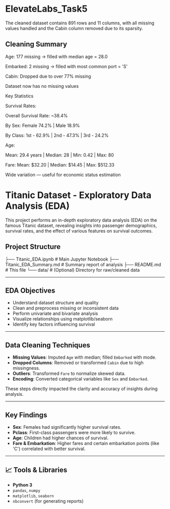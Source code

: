 # ElevateLabs_Task5

The cleaned dataset contains 891 rows and 11 columns, with all missing values handled and the Cabin column removed due to its sparsity.

## Cleaning Summary
Age: 177 missing → filled with median age = 28.0

Embarked: 2 missing → filled with most common port = 'S'

Cabin: Dropped due to over 77% missing

Dataset now has no missing values

Key Statistics

Survival Rates:

Overall Survival Rate: ~38.4%

By Sex: Female 74.2% | Male 18.9%

By Class: 1st - 62.9% | 2nd - 47.3% | 3rd - 24.2%

Age:

Mean: 29.4 years | Median: 28 | Min: 0.42 | Max: 80

Fare:
Mean: $32.20 | Median: $14.45 | Max: $512.33

Wide variation — useful for economic status estimation

# Titanic Dataset - Exploratory Data Analysis (EDA)

This project performs an in-depth exploratory data analysis (EDA) on the famous Titanic dataset, revealing insights into passenger demographics, survival rates, and the effect of various features on survival outcomes.

## Project Structure

├── Titanic_EDA.ipynb # Main Jupyter Notebook
├── Titanic_EDA_Summary.md # Summary report of analysis
├── README.md # This file
└── data/ # (Optional) Directory for raw/cleaned data


---

## EDA Objectives

- Understand dataset structure and quality
- Clean and preprocess missing or inconsistent data
- Perform univariate and bivariate analysis
- Visualize relationships using matplotlib/seaborn
- Identify key factors influencing survival

---

##  Data Cleaning Techniques

- **Missing Values**: Imputed `Age` with median; filled `Embarked` with mode.
- **Dropped Columns**: Removed or transformed `Cabin` due to high missingness.
- **Outliers**: Transformed `Fare` to normalize skewed data.
- **Encoding**: Converted categorical variables like `Sex` and `Embarked`.

These steps directly impacted the clarity and accuracy of insights during analysis.

---

##  Key Findings

- **Sex**: Females had significantly higher survival rates.
- **Pclass**: First-class passengers were more likely to survive.
- **Age**: Children had higher chances of survival.
- **Fare & Embarkation**: Higher fares and certain embarkation points (like 'C') correlated with better survival.

---

## 📈 Tools & Libraries

- **Python 3**
- `pandas`, `numpy`
- `matplotlib`, `seaborn`
- `nbconvert` (for generating reports)

